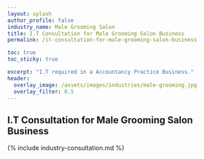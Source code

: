 ```yaml
---
layout: splash 
author_profile: false 
industry_name: Male Grooming Salon
title: I.T Consultation for Male Grooming Salon Business
permalink: /it-consultation-for-male-grooming-salon-business

toc: true
toc_sticky: true

excerpt: "I.T required in a Accountancy Practice Business."
header:
  overlay_image: /assets/images/industries/male-grooming.jpg
  overlay_filter: 0.5 
---
```


## I.T Consultation for Male Grooming Salon Business

{% include industry-consultation.md %}
